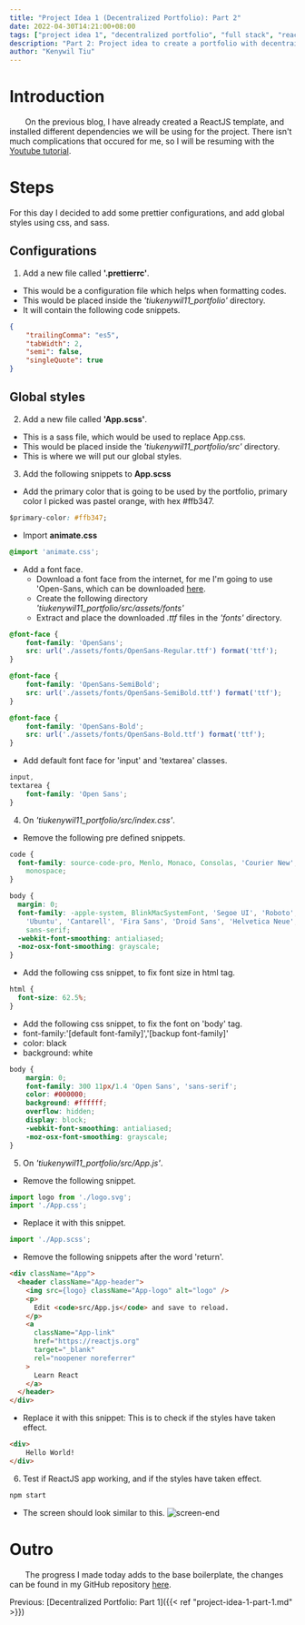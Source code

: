 ```yaml
---
title: "Project Idea 1 (Decentralized Portfolio): Part 2"
date: 2022-04-30T14:21:00+08:00
tags: ["project idea 1", "decentralized portfolio", "full stack", "reactjs", "javascript"]
description: "Part 2: Project idea to create a portfolio with decentrailized web3 technologies"
author: "Kenywil Tiu"
---
```

# Introduction

&nbsp;&nbsp;&nbsp;&nbsp;&nbsp;&nbsp; On the previous blog, I have already created a ReactJS template, and installed different dependencies we will be using for the project. There isn't much complications that occured for me, so I will be resuming with the [Youtube tutorial](https://youtu.be/bmpI252DmiI).  
  
# Steps
For this day I decided to add some prettier configurations, and add global styles using css, and sass.

## Configurations
1. Add a new file called **'.prettierrc'**.
- This would be a configuration file which helps when formatting codes. 
- This would be placed inside the *'tiukenywil11_portfolio'* directory.
- It will contain the following code snippets.
```json
{
    "trailingComma": "es5",
    "tabWidth": 2,
    "semi": false,
    "singleQuote": true
}
```

## Global styles
2. Add a new file called **'App.scss'**.
- This is a sass file, which would be used to replace App.css. 
- This would be placed inside the *'tiukenywil11_portfolio/src'* directory.
- This is where we will put our global styles.

3. Add the following snippets to **App.scss**
- Add the primary color that is going to be used by the portfolio, primary color I picked was pastel orange, with hex #ffb347.
```css
$primary-color: #ffb347;
```
- Import **animate.css**
```css
@import 'animate.css';
```
- Add a font face.
	- Download a font face from the internet, for me I'm going to use 'Open-Sans, which can be downloaded [here](https://fonts.google.com/specimen/Open+Sans).
	- Create the following directory *'tiukenywil11_portfolio/src/assets/fonts'*
	- Extract and place the downloaded *.ttf* files in the *'fonts'* directory.
```css
@font-face {
	font-family: 'OpenSans';
	src: url('./assets/fonts/OpenSans-Regular.ttf') format('ttf');
}

@font-face {
	font-family: 'OpenSans-SemiBold';
	src: url('./assets/fonts/OpenSans-SemiBold.ttf') format('ttf');
}

@font-face {
	font-family: 'OpenSans-Bold';
	src: url('./assets/fonts/OpenSans-Bold.ttf') format('ttf');
}
```	
- Add default font face for 'input' and 'textarea' classes.
```css
input,
textarea {
    font-family: 'Open Sans';
}
```

4. On *'tiukenywil11_portfolio/src/index.css'*.
- Remove the following pre defined snippets.
```css
code {
  font-family: source-code-pro, Menlo, Monaco, Consolas, 'Courier New',
    monospace;
}

body {
  margin: 0;
  font-family: -apple-system, BlinkMacSystemFont, 'Segoe UI', 'Roboto', 'Oxygen',
    'Ubuntu', 'Cantarell', 'Fira Sans', 'Droid Sans', 'Helvetica Neue',
    sans-serif;
  -webkit-font-smoothing: antialiased;
  -moz-osx-font-smoothing: grayscale;
}
```
- Add the following css snippet, to fix font size in html tag.
```css
html {
  font-size: 62.5%;
}
```
- Add the following css snippet, to fix the font on 'body' tag.
- font-family:'[default font-family]','[backup font-family]' 
- color: black
- background: white
```css
body {
	margin: 0;
	font-family: 300 11px/1.4 'Open Sans', 'sans-serif';
	color: #000000;
	background: #ffffff;
	overflow: hidden;
	display: block;
	-webkit-font-smoothing: antialiased;
	-moz-osx-font-smoothing: grayscale;
}
```
  
5. On *'tiukenywil11_portfolio/src/App.js'*.
- Remove the following snippet.
```javascript
import logo from './logo.svg';
import './App.css';
```
- Replace it with this snippet.   
```javascript
import './App.scss';
```
- Remove the following snippets after the word 'return'.
```html
<div className="App">
  <header className="App-header">
	<img src={logo} className="App-logo" alt="logo" />
	<p>
	  Edit <code>src/App.js</code> and save to reload.
	</p>
	<a
	  className="App-link"
	  href="https://reactjs.org"
	  target="_blank"
	  rel="noopener noreferrer"
	>
	  Learn React
	</a>
  </header>
</div>
```
- Replace it with this snippet: This is to check if the styles have taken effect.
```html
<div>
	Hello World!
</div>
```

6. Test if ReactJS app working, and if the styles have taken effect.
```bash
npm start
```
- The screen should look similar to this.
![screen-end](/img/project-idea-1-part-2/1_screen-end.png)

# Outro  
&nbsp;&nbsp;&nbsp;&nbsp;&nbsp;&nbsp; The progress I made today adds to the base boilerplate, the changes can be found in my GitHub repository [here](  https://github.com/tiukenywil11/decentralized-portfolio/commit/d255e1ca3497fe4232d2959a1cc28e1c0dc1c18f). 
  
Previous: [Decentralized Portfolio: Part 1]({{< ref "project-idea-1-part-1.md" >}})
